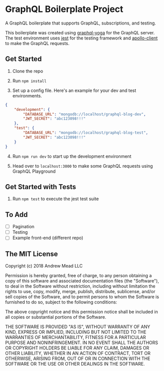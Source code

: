 # GraphQL Boilerplate Project

A GraphQL boilerplate that supports GraphQL, subscriptions, and testing.

This boilerplate was created using [graphql-yoga](https://github.com/prismagraphql/graphql-yoga) for the GraphQL server. The test environment uses [jest](https://github.com/facebook/jest) for the testing framework and [apollo-client](https://github.com/apollographql/apollo-client) to make the GraphQL requests.

## Get Started

1. Clone the repo

2. Run `npm install`

3. Set up a config file. Here's an example for your dev and test environments.

```json
{
    "development": {
        "DATABASE_URL": "mongodb://localhost/graphql-blog-dev",
        "JWT_SECRET": "abc123098!!!"
    },
    "test": {
        "DATABASE_URL": "mongodb://localhost/graphql-blog-test",
        "JWT_SECRET": "abc123098!!!"
    }
}
```

4. Run `npm run dev` to start up the development environment

5. Head over to `localhost:3000` to make some GraphQL requests using GraphQL Playground

## Get Started with Tests

1. Run `npm test` to execute the jest test suite

## To Add

- [ ] Pagination
- [ ] Testing
- [ ] Example front-end (different repo)

## The MIT License

Copyright (c) 2018 Andrew Mead LLC

Permission is hereby granted, free of charge, to any person obtaining a copy
of this software and associated documentation files (the "Software"), to deal
in the Software without restriction, including without limitation the rights
to use, copy, modify, merge, publish, distribute, sublicense, and/or sell
copies of the Software, and to permit persons to whom the Software is
furnished to do so, subject to the following conditions:

The above copyright notice and this permission notice shall be included in all
copies or substantial portions of the Software.

THE SOFTWARE IS PROVIDED "AS IS", WITHOUT WARRANTY OF ANY KIND, EXPRESS OR
IMPLIED, INCLUDING BUT NOT LIMITED TO THE WARRANTIES OF MERCHANTABILITY,
FITNESS FOR A PARTICULAR PURPOSE AND NONINFRINGEMENT. IN NO EVENT SHALL THE
AUTHORS OR COPYRIGHT HOLDERS BE LIABLE FOR ANY CLAIM, DAMAGES OR OTHER
LIABILITY, WHETHER IN AN ACTION OF CONTRACT, TORT OR OTHERWISE, ARISING FROM,
OUT OF OR IN CONNECTION WITH THE SOFTWARE OR THE USE OR OTHER DEALINGS IN THE
SOFTWARE.